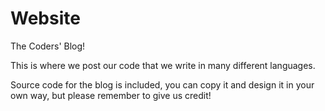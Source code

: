 # Website
The Coders' Blog!

This is where we post our code that we write in many different languages.


Source code for the blog is included, you can copy it and design it in your own way, but please remember to give us credit!
